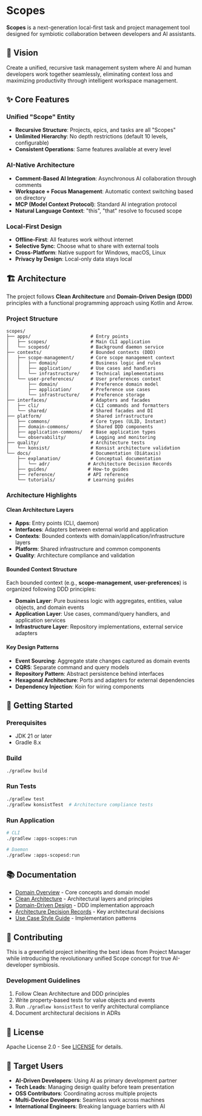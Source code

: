 # Scopes

**Scopes** is a next-generation local-first task and project management tool designed for symbiotic collaboration between developers and AI assistants.

## 🎯 Vision

Create a unified, recursive task management system where AI and human developers work together seamlessly, eliminating context loss and maximizing productivity through intelligent workspace management.

## ✨ Core Features

### Unified "Scope" Entity
- **Recursive Structure**: Projects, epics, and tasks are all "Scopes"
- **Unlimited Hierarchy**: No depth restrictions (default 10 levels, configurable)
- **Consistent Operations**: Same features available at every level

### AI-Native Architecture
- **Comment-Based AI Integration**: Asynchronous AI collaboration through comments
- **Workspace + Focus Management**: Automatic context switching based on directory
- **MCP (Model Context Protocol)**: Standard AI integration protocol
- **Natural Language Context**: "this", "that" resolve to focused scope

### Local-First Design
- **Offline-First**: All features work without internet
- **Selective Sync**: Choose what to share with external tools
- **Cross-Platform**: Native support for Windows, macOS, Linux
- **Privacy by Design**: Local-only data stays local

## 🏗️ Architecture

The project follows **Clean Architecture** and **Domain-Driven Design (DDD)** principles with a functional programming approach using Kotlin and Arrow.

### Project Structure

```
scopes/
├── apps/                      # Entry points
│   ├── scopes/                # Main CLI application
│   └── scopesd/               # Background daemon service
├── contexts/                  # Bounded contexts (DDD)
│   ├── scope-management/      # Core scope management context
│   │   ├── domain/            # Business logic and rules
│   │   ├── application/       # Use cases and handlers
│   │   └── infrastructure/    # Technical implementations
│   └── user-preferences/      # User preferences context
│       ├── domain/            # Preference domain model
│       ├── application/       # Preference use cases
│       └── infrastructure/    # Preference storage
├── interfaces/                # Adapters and facades
│   ├── cli/                   # CLI commands and formatters
│   └── shared/                # Shared facades and DI
├── platform/                  # Shared infrastructure
│   ├── commons/               # Core types (ULID, Instant)
│   ├── domain-commons/        # Shared DDD components
│   ├── application-commons/   # Base application types
│   └── observability/         # Logging and monitoring
├── quality/                   # Architecture tests
│   └── konsist/               # Konsist architecture validation
└── docs/                      # Documentation (Diátaxis)
    ├── explanation/           # Conceptual documentation
    │   └── adr/              # Architecture Decision Records
    ├── guides/               # How-to guides
    ├── reference/            # API reference
    └── tutorials/            # Learning guides
```

### Architecture Highlights

#### Clean Architecture Layers
- **Apps**: Entry points (CLI, daemon)
- **Interfaces**: Adapters between external world and application
- **Contexts**: Bounded contexts with domain/application/infrastructure layers
- **Platform**: Shared infrastructure and common components
- **Quality**: Architecture compliance and validation

#### Bounded Context Structure
Each bounded context (e.g., **scope-management**, **user-preferences**) is organized following DDD principles:

- **Domain Layer**: Pure business logic with aggregates, entities, value objects, and domain events
- **Application Layer**: Use cases, command/query handlers, and application services
- **Infrastructure Layer**: Repository implementations, external service adapters

#### Key Design Patterns
- **Event Sourcing**: Aggregate state changes captured as domain events
- **CQRS**: Separate command and query models
- **Repository Pattern**: Abstract persistence behind interfaces
- **Hexagonal Architecture**: Ports and adapters for external dependencies
- **Dependency Injection**: Koin for wiring components

## 🚀 Getting Started

### Prerequisites

- JDK 21 or later
- Gradle 8.x

### Build

```bash
./gradlew build
```

### Run Tests

```bash
./gradlew test
./gradlew konsistTest  # Architecture compliance tests
```

### Run Application

```bash
# CLI
./gradlew :apps-scopes:run

# Daemon
./gradlew :apps-scopesd:run
```

## 📚 Documentation

- [Domain Overview](docs/explanation/domain-overview.md) - Core concepts and domain model
- [Clean Architecture](docs/explanation/clean-architecture.md) - Architectural layers and principles
- [Domain-Driven Design](docs/explanation/domain-driven-design.md) - DDD implementation approach
- [Architecture Decision Records](docs/explanation/adr/) - Key architectural decisions
- [Use Case Style Guide](docs/guides/use-case-style-guide.md) - Implementation patterns

## 🤝 Contributing

This is a greenfield project inheriting the best ideas from Project Manager while introducing the revolutionary unified Scope concept for true AI-developer symbiosis.

### Development Guidelines

1. Follow Clean Architecture and DDD principles
2. Write property-based tests for value objects and events
3. Run `./gradlew konsistTest` to verify architectural compliance
4. Document architectural decisions in ADRs

## 📄 License

Apache License 2.0 - See [LICENSE](LICENSE) for details.

## 🌟 Target Users

- **AI-Driven Developers**: Using AI as primary development partner
- **Tech Leads**: Managing design quality before team presentation
- **OSS Contributors**: Coordinating across multiple projects
- **Multi-Device Developers**: Seamless work across machines
- **International Engineers**: Breaking language barriers with AI
